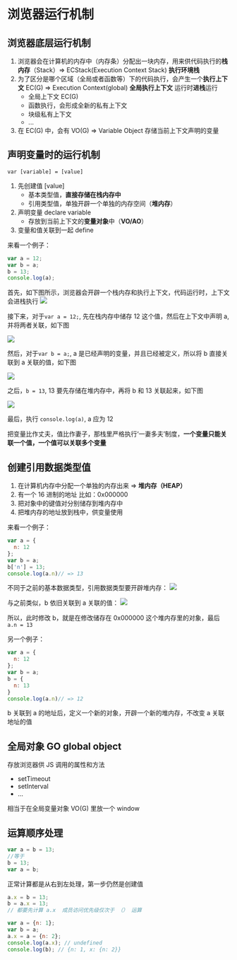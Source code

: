 # 浏览器运行机制
## 浏览器底层运行机制
1. 浏览器会在计算机的内存中（内存条）分配出一块内存，用来供代码执行的**栈内存**（Stack）=> ECStack(Execution Context Stack) **执行环境栈**
2. 为了区分是哪个区域（全局或者函数等）下的代码执行，会产生一个**执行上下文** EC(G) => Execution Context(global) **全局执行上下文** 运行时**进栈**运行
    + 全局上下文 EC(G)
    + 函数执行，会形成全新的私有上下文
    + 块级私有上下文
    + ...
3. 在 EC(G) 中，会有 VO(G) => Variable Object 存储当前上下文声明的变量

## 声明变量时的运行机制
`var [variable] = [value]`
1. 先创建值 [value]
    + 基本类型值，**直接存储在栈内存中**
    + 引用类型值，单独开辟一个单独的内存空间（**堆内存**）
2. 声明变量 declare variable
    + 存放到当前上下文的**变量对象**中（**VO/AO**）
3. 变量和值关联到一起 define

来看一个例子：
```javascript
var a = 12;
var b = a;
b = 13;
console.log(a);
```

首先，如下图所示，浏览器会开辟一个栈内存和执行上下文，代码运行时，上下文会进栈执行
<img src="../.vuepress/public/imgs/two/2-1.png">

接下来，对于`var a = 12;`, 先在栈内存中储存 12 这个值，然后在上下文中声明 a,并将两者关联，如下图

<img src="../.vuepress/public/imgs/two/2-2.png">

然后，对于`var b = a;`, a 是已经声明的变量，并且已经被定义，所以将 b 直接关联到 a 关联的值，如下图

<img src="../.vuepress/public/imgs/two/2-3.png">

之后，`b = 13`, 13 要先存储在堆内存中，再将 b 和 13 关联起来，如下图

<img src="../.vuepress/public/imgs/two/2-4.png">

最后，执行 `console.log(a)`, a 应为 12

把变量比作丈夫，值比作妻子，那栈里严格执行‘一妻多夫’制度，**一个变量只能关联一个值，一个值可以关联多个变量**


## 创建引用数据类型值
1. 在计算机内存中分配一个单独的内存出来 => **堆内存（HEAP）**
2. 有一个 16 进制的地址 比如：0x000000
3. 把对象中的键值对分别储存到堆内存中
4. 把堆内存的地址放到栈中，供变量使用

来看一个例子：

```javascript
var a = {
  n: 12
};
var b = a;
b['n'] = 13;
console.log(a.n)// => 13
```

不同于之前的基本数据类型，引用数据类型要开辟堆内存：
<img src="../.vuepress/public/imgs/two/2-5.png">

与之前类似，b 依旧关联到 a 关联的值：
<img src="../.vuepress/public/imgs/two/2-6.png">

所以，此时修改 b，就是在修改储存在 0x000000 这个堆内存里的对象，最后 `a.n = 13`

另一个例子：
```javascript
var a = {
  n: 12
};
var b = a;
b = {
  n: 13
}
console.log(a.n)// => 12
```
b 关联到 a 的地址后，定义一个新的对象，开辟一个新的堆内存，不改变 a 关联地址的值

## 全局对象 GO global object
存放浏览器供 JS 调用的属性和方法

+ setTimeout
+ setInterval
+ ...

相当于在全局变量对象 VO(G) 里放一个 window

## 运算顺序处理
```javascript
var a = b = 13;
//等于
b = 13;
var a = b;
```
正常计算都是从右到左处理，第一步仍然是创建值

```javascript
a.x = b = 13;
b = a.x = 13;
// 都要先计算 a.x  成员访问优先级仅次于 （） 运算
```
```javascript
var a = {n: 1};
var b = a;
a.x = a = {n: 2};
console.log(a.x); // undefined
console.log(b); // {n: 1, x: {n: 2}}
```
